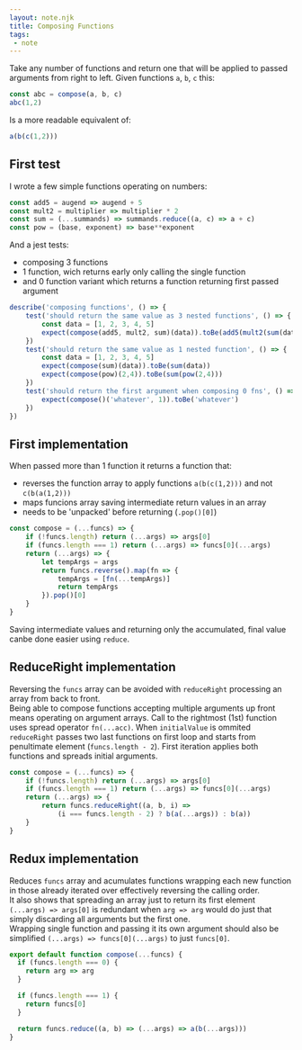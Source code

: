 ```yaml
---
layout: note.njk
title: Composing Functions
tags: 
 - note
---
```

Take any number of functions and return one that will be applied to passed arguments from right to left. Given functions `a`, `b`, `c` this:
```js
const abc = compose(a, b, c)
abc(1,2)
```
Is a more readable equivalent of:
```js
a(b(c(1,2)))
```
First test
---
I wrote a few simple functions operating on numbers:
```js
const add5 = augend => augend + 5
const mult2 = multiplier => multiplier * 2
const sum = (...summands) => summands.reduce((a, c) => a + c)
const pow = (base, exponent) => base**exponent
```
And a jest tests:
* composing 3 functions
* 1 function, wich returns early only calling the single function
* and 0 function variant which returns a function returning first passed argument
```js
describe('composing functions', () => {
    test('should return the same value as 3 nested functions', () => {
        const data = [1, 2, 3, 4, 5] 
        expect(compose(add5, mult2, sum)(data)).toBe(add5(mult2(sum(data))))
    })
    test('should return the same value as 1 nested function', () => {
        const data = [1, 2, 3, 4, 5] 
        expect(compose(sum)(data)).toBe(sum(data))
        expect(compose(pow)(2,4)).toBe(sum(pow(2,4)))
    })
    test('should return the first argument when composing 0 fns', () => {
        expect(compose()('whatever', 1)).toBe('whatever')
    })
})
```
First implementation
---
When passed more than 1 function it returns a function that:

* reverses the function array to apply functions `a(b(c(1,2)))` and not `c(b(a(1,2)))`
* maps funcions array saving intermediate return values in an array
* needs to be 'unpacked' before returning (`.pop()[0]`)

```js
const compose = (...funcs) => {
    if (!funcs.length) return (...args) => args[0]
    if (funcs.length === 1) return (...args) => funcs[0](...args)
    return (...args) => {
        let tempArgs = args
        return funcs.reverse().map(fn => {
            tempArgs = [fn(...tempArgs)]
            return tempArgs
        }).pop()[0]
    }
}
```
Saving intermediate values and returning only the accumulated, final value canbe done easier using `reduce`.

ReduceRight implementation
---
Reversing the `funcs` array can be avoided with `reduceRight` processing an array from back to front.  
Being able to compose functions accepting multiple arguments up front means operating on argument arrays. Call to the rightmost (1st) function uses spread operator `fn(...acc)`.
When `initialValue` is ommited `reduceRight` passes two last functions on first loop and starts from penultimate element (`funcs.length - 2`). First iteration applies both functions and spreads initial arguments.

```js
const compose = (...funcs) => {
    if (!funcs.length) return (...args) => args[0]
    if (funcs.length === 1) return (...args) => funcs[0](...args)
    return (...args) => {
        return funcs.reduceRight((a, b, i) =>
            (i === funcs.length - 2) ? b(a(...args)) : b(a))
    }
}
```
Redux implementation
---
Reduces `funcs` array and acumulates functions wrapping each new function in those already iterated over effectively reversing the calling order.  
It also shows that spreading an array just to return its first element `(...args) => args[0]` is redundant when `arg => arg` would do just that simply discarding all arguments but the first one.  
Wrapping single function and passing it its own argument should also be simplified `(...args) => funcs[0](...args)` to just `funcs[0]`.
```js
export default function compose(...funcs) {
  if (funcs.length === 0) {
    return arg => arg
  }

  if (funcs.length === 1) {
    return funcs[0]
  }

  return funcs.reduce((a, b) => (...args) => a(b(...args)))
}
```